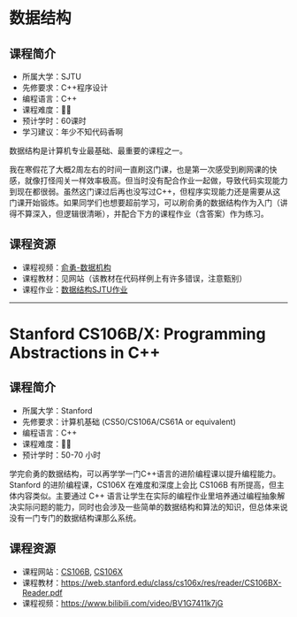 # 数据结构

## 课程简介

- 所属大学：SJTU
- 先修要求：C++程序设计
- 编程语言：C++
- 课程难度：🌟🌟
- 预计学时：60课时
- 学习建议：年少不知代码香啊

数据结构是计算机专业最基础、最重要的课程之一。

我在寒假花了大概2周左右的时间一直刷这门课，也是第一次感受到刷网课的快感，就像打怪闯关一样效率极高。但当时没有配合作业一起做，导致代码实现能力到现在都很弱。虽然这门课过后再也没写过C++，但程序实现能力还是需要从这门课开始锻炼。如果同学们也想要超前学习，可以刷俞勇的数据结构作为入门（讲得不算深入，但逻辑很清晰），并配合下方的课程作业（含答案）作为练习。



## 课程资源

- 课程视频：[俞勇-数据机构](https://www.icourses.cn/sCourse/course_2945.html)
- 课程教材：见网站（该教材在代码样例上有许多错误，注意甄别）
- 课程作业：[数据结构SJTU作业](https://blog.csdn.net/cjx11235/category_9898087.html?spm=1001.2014.3001.5482)

-----

# Stanford CS106B/X: Programming Abstractions in C++
## 课程简介
- 所属大学：Stanford
- 先修要求：计算机基础 (CS50/CS106A/CS61A or equivalent)
- 编程语言：C++
- 课程难度：🌟🌟
- 预计学时：50-70 小时

学完俞勇的数据结构，可以再学学一门C++语言的进阶编程课以提升编程能力。Stanford 的进阶编程课，CS106X 在难度和深度上会比 CS106B 有所提高，但主体内容类似。主要通过 C++ 语言让学生在实际的编程作业里培养通过编程抽象解决实际问题的能力，同时也会涉及一些简单的数据结构和算法的知识，但总体来说没有一门专门的数据结构课那么系统。

## 课程资源
- 课程网站：[CS106B](https://web.stanford.edu/class/cs106b/), [CS106X](https://web.stanford.edu/class/cs106x/)
- 课程教材：<https://web.stanford.edu/class/cs106x/res/reader/CS106BX-Reader.pdf>
- 课程视频：<https://www.bilibili.com/video/BV1G7411k7jG>
